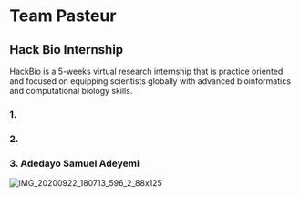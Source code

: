 # Team Pasteur

## Hack Bio Internship

HackBio is a 5-weeks virtual research internship that is practice oriented and focused on equipping scientists globally with advanced bioinformatics and computational biology skills.
### 1. 



### 2.


### 3. Adedayo Samuel Adeyemi
![IMG_20200922_180713_596_2_88x125](https://user-images.githubusercontent.com/88286477/127997203-69a02c4a-4460-4372-9e2b-95881394deac.jpg)
